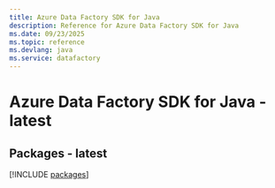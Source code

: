 ```yaml
---
title: Azure Data Factory SDK for Java
description: Reference for Azure Data Factory SDK for Java
ms.date: 09/23/2025
ms.topic: reference
ms.devlang: java
ms.service: datafactory
---
```

# Azure Data Factory SDK for Java - latest
## Packages - latest
[!INCLUDE [packages](data-factory-index.md)]